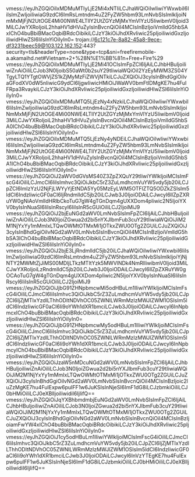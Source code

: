 vmess://eyJhZGQiOiIxMDMuMTIyLjE2Mi4xNTIiLCJhaWQiOiIwIiwiYWxwbiI6IiIsImZwIjoiIiwiaG9zdCI6ImRsLmtndm4uZ2FyZW5hbm93LmNvbSIsImlkIjoiNmMxMjFjN2UtOGE4Mi00NWE4LTllY2UtZGYzMjMxYmVlYzU5IiwibmV0Ijoid3MiLCJwYXRoIjoiL2hhaHV1dHVuZyIsInBvcnQiOiI4MCIsInBzIjoiVmlldG5hbSAxIChO4buBbiBMacOqbiBRdcOibikiLCJzY3kiOiJhdXRvIiwic25pIjoiIiwidGxzIjoiIiwidHlwZSI6IiIsInYiOiIyIn0=
trojan://6c121c7e-8a82-45a8-9ece-df3231beec59@103.122.162.152:443?security=tls&headerType=none&type=tcp&sni=freefiremobile-a.akamaihd.net#Vietnam+2+%28N%E1%BB%81n+Free+Fire%29
vmess://eyJhZGQiOiIxMDMuMTIyLjE2Mi41OCIsImFpZCI6IjAiLCJhbHBuIjoiIiwiZnAiOiIiLCJob3N0IjoibS50aWt0b2suY29tIiwiaWQiOiI2YzEyMWM3ZS04YTgyLTQ1YTgtOWVjZS1kZjMyMzFiZWVjNTkiLCJuZXQiOiJ3cyIsInBhdGgiOiIvaGFodXV0dW5nIiwicG9ydCI6IjgwIiwicHMiOiJWaWV0bmFtIDMgKE7hu4FuIFRpa3RvaykiLCJzY3kiOiJhdXRvIiwic25pIjoiIiwidGxzIjoiIiwidHlwZSI6IiIsInYiOiIyIn0=
vmess://eyJhZGQiOiIxMDMuMTQ5LjEzNy4xNzkiLCJhaWQiOiIwIiwiYWxwbiI6IiIsImZwIjoiIiwiaG9zdCI6ImRsLmtndm4uZ2FyZW5hbm93LmNvbSIsImlkIjoiNmMxMjFjN2UtOGE4Mi00NWE4LTllY2UtZGYzMjMxYmVlYzU5IiwibmV0Ijoid3MiLCJwYXRoIjoiL2hhaHV1dHVuZyIsInBvcnQiOiI4MCIsInBzIjoiVmlldG5hbSA0IChO4buBbiBMacOqbiBRdcOibikiLCJzY3kiOiJhdXRvIiwic25pIjoiIiwidGxzIjoiIiwidHlwZSI6IiIsInYiOiIyIn0=
vmess://eyJhZGQiOiIxMDMuMTQ5LjEzNy4yNDEiLCJhaWQiOiIwIiwiYWxwbiI6IiIsImZwIjoiIiwiaG9zdCI6ImRsLmtndm4uZ2FyZW5hbm93LmNvbSIsImlkIjoiNmMxMjFjN2UtOGE4Mi00NWE4LTllY2UtZGYzMjMxYmVlYzU5IiwibmV0Ijoid3MiLCJwYXRoIjoiL2hhaHV1dHVuZyIsInBvcnQiOiI4MCIsInBzIjoiVmlldG5hbSA1IChO4buBbiBMacOqbiBRdcOibikiLCJzY3kiOiJhdXRvIiwic25pIjoiIiwidGxzIjoiIiwidHlwZSI6IiIsInYiOiIyIn0=
vmess://eyJhZGQiOiJ2aWV0dGVsMS40Z3ZpZXQuY29tIiwiYWlkIjoiMCIsImFscG4iOiIiLCJmcCI6IiIsImhvc3QiOiJkbC5rZ3ZuLmdhcmVuYW5vdy5jb20iLCJpZCI6ImIzYzU2NjFjLWYyYjEtNDA5Yy05MzEyLWM5OTFlZTQ5ODZkZSIsIm5ldCI6IndzIiwicGF0aCI6IjRndmlldC5jb20iLCJwb3J0IjoiODAiLCJwcyI6IlZpZXRuYW0gNiAoVmlldHRlbCkoTuG7gW4gTGnDqm4gUXXDom4pIiwic2N5IjoiYXV0byIsInNuaSI6IiIsInRscyI6IiIsInR5cGUiOiIiLCJ2IjoiMiJ9
vmess://eyJhZGQiOiJ2bjEuNGd2aWV0LmNvbSIsImFpZCI6IjAiLCJhbHBuIjoiIiwiZnAiOiIiLCJob3N0IjoiZGwua2d2bi5nYXJlbmFub3cuY29tIiwiaWQiOiJiM2M1NjYxYy1mMmIxLTQwOWMtOTMxMi1jOTkxZWU0OTg2ZGUiLCJuZXQiOiJ3cyIsInBhdGgiOiIvNGd2aWV0LmNvbSIsInBvcnQiOiI4MCIsInBzIjoiVmlldG5hbSA3IChO4buBbiBMacOqbiBRdcOibikiLCJzY3kiOiJhdXRvIiwic25pIjoiIiwidGxzIjoiIiwidHlwZSI6IiIsInYiOiIyIn0=
vmess://eyJhZGQiOiJ2bjE3LjRndmlldC5jb20iLCJhaWQiOiIwIiwiYWxwbiI6IiIsImZwIjoiIiwiaG9zdCI6ImRsLmtndm4uZ2FyZW5hbm93LmNvbSIsImlkIjoiYjNjNTY2MWMtZjJiMS00MDljLTkzMTItYzk5MWVlNDk4NmRlIiwibmV0Ijoid3MiLCJwYXRoIjoiLzRndmlldC5jb20iLCJwb3J0IjoiODAiLCJwcyI6IlZpZXRuYW0gOCAoTuG7gW4gTGnDqm4gUXXDom4pIiwic2N5IjoiYXV0byIsInNuaSI6IiIsInRscyI6IiIsInR5cGUiOiIiLCJ2IjoiMiJ9
vmess://eyJhZGQiOiJjbG91ZHNpbmcwMi5odHBuLm1lIiwiYWlkIjoiMCIsImFscG4iOiIiLCJmcCI6IiIsImhvc3QiOiJkbC5rZ3ZuLmdhcmVuYW5vdy5jb20iLCJpZCI6IjZjMTIxYzdlLThhODItNDVhOC05ZWNlLWRmMzIzMWJlZWM1OSIsIm5ldCI6IndzIiwicGF0aCI6Ii9oYWh1dXR1bmciLCJwb3J0IjoiODAiLCJwcyI6InNpbmcxIChO4buBbiBMacOqbiBRdcOibikiLCJzY3kiOiJhdXRvIiwic25pIjoiIiwidGxzIjoiIiwidHlwZSI6IiIsInYiOiIyIn0=
vmess://eyJhZGQiOiJjbG91ZHNpbmcwMy5odHBuLm1lIiwiYWlkIjoiMCIsImFscG4iOiIiLCJmcCI6IiIsImhvc3QiOiJkbC5rZ3ZuLmdhcmVuYW5vdy5jb20iLCJpZCI6IjZjMTIxYzdlLThhODItNDVhOC05ZWNlLWRmMzIzMWJlZWM1OSIsIm5ldCI6IndzIiwicGF0aCI6Ii9oYWh1dXR1bmciLCJwb3J0IjoiODAiLCJwcyI6InNpbmcyIChO4buBbiBMacOqbiBRdcOibikiLCJzY3kiOiJhdXRvIiwic25pIjoiIiwidGxzIjoiIiwidHlwZSI6IiIsInYiOiIyIn0=
vmess://eyJhZGQiOiJzaW5nMDcuNGd2aWV0LmNvbSIsImFpZCI6IjAiLCJhbHBuIjoiIiwiZnAiOiIiLCJob3N0IjoiZGwua2d2bi5nYXJlbmFub3cuY29tIiwiaWQiOiJiM2M1NjYxYy1mMmIxLTQwOWMtOTMxMi1jOTkxZWU0OTg2ZGUiLCJuZXQiOiJ3cyIsInBhdGgiOiIvNGd2aWV0LmNvbSIsInBvcnQiOiI4MCIsInBzIjoic2luZzMgKE7hu4FuIExpw6puIFF1w6JuKSIsInNjeSI6ImF1dG8iLCJzbmkiOiIiLCJ0bHMiOiIiLCJ0eXBlIjoiIiwidiI6IjIifQ==
vmess://eyJhZGQiOiJqYXBhbmdmbjEuNGd2aWV0LmNvbSIsImFpZCI6IjAiLCJhbHBuIjoiIiwiZnAiOiIiLCJob3N0IjoiZGwua2d2bi5nYXJlbmFub3cuY29tIiwiaWQiOiJiM2M1NjYxYy1mMmIxLTQwOWMtOTMxMi1jOTkxZWU0OTg2ZGUiLCJuZXQiOiJ3cyIsInBhdGgiOiIvNGd2aWV0LmNvbSIsInBvcnQiOiI4MCIsInBzIjoiamFwYW4xIChO4buBbiBMacOqbiBRdcOibikiLCJzY3kiOiJhdXRvIiwic25pIjoiIiwidGxzIjoiIiwidHlwZSI6IiIsInYiOiIyIn0=
vmess://eyJhZGQiOiJ1cy5odHBuLm1lIiwiYWlkIjoiMCIsImFscG4iOiIiLCJmcCI6IiIsImhvc3QiOiJkbC5rZ3ZuLmdhcmVuYW5vdy5jb20iLCJpZCI6IjZjMTIxYzdlLThhODItNDVhOC05ZWNlLWRmMzIzMWJlZWM1OSIsIm5ldCI6IndzIiwicGF0aCI6Ii9oYWh1dXR1bmciLCJwb3J0IjoiODAiLCJwcyI6InVzYTEgKE7hu4FuIExpw6puIFF1w6JuKSIsInNjeSI6ImF1dG8iLCJzbmkiOiIiLCJ0bHMiOiIiLCJ0eXBlIjoiIiwidiI6IjIifQ==